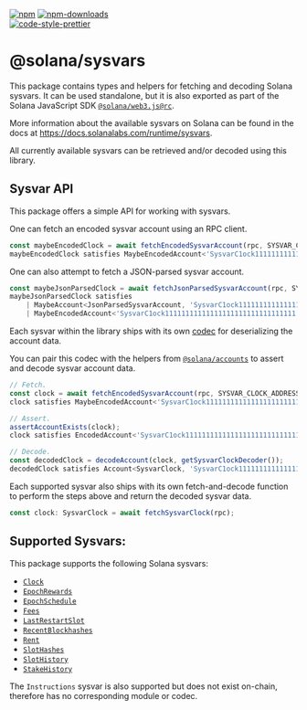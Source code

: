 [![npm][npm-image]][npm-url]
[![npm-downloads][npm-downloads-image]][npm-url]
<br />
[![code-style-prettier][code-style-prettier-image]][code-style-prettier-url]

[code-style-prettier-image]: https://img.shields.io/badge/code_style-prettier-ff69b4.svg?style=flat-square
[code-style-prettier-url]: https://github.com/prettier/prettier
[npm-downloads-image]: https://img.shields.io/npm/dm/@solana/sysvars/rc.svg?style=flat
[npm-image]: https://img.shields.io/npm/v/@solana/sysvars/rc.svg?style=flat
[npm-url]: https://www.npmjs.com/package/@solana/sysvars/v/rc

# @solana/sysvars

This package contains types and helpers for fetching and decoding Solana
sysvars. It can be used standalone, but it is also exported as part of the
Solana JavaScript SDK
[`@solana/web3.js@rc`](https://github.com/solana-labs/solana-web3.js/tree/master/packages/library).

More information about the available sysvars on Solana can be found in the docs
at <https://docs.solanalabs.com/runtime/sysvars>.

All currently available sysvars can be retrieved and/or decoded using this
library.

## Sysvar API

This package offers a simple API for working with sysvars.

One can fetch an encoded sysvar account using an RPC client.

```ts
const maybeEncodedClock = await fetchEncodedSysvarAccount(rpc, SYSVAR_CLOCK_ADDRESS);
maybeEncodedClock satisfies MaybeEncodedAccount<'SysvarC1ock11111111111111111111111111111111'>;
```

One can also attempt to fetch a JSON-parsed sysvar account.

```ts
const maybeJsonParsedClock = await fetchJsonParsedSysvarAccount(rpc, SYSVAR_CLOCK_ADDRESS);
maybeJsonParsedClock satisfies
    | MaybeAccount<JsonParsedSysvarAccount, 'SysvarC1ock11111111111111111111111111111111'>
    | MaybeEncodedAccount<'SysvarC1ock11111111111111111111111111111111'>;
```

Each sysvar within the library ships with its own
[codec](https://github.com/solana-labs/solana-web3.js/tree/master/packages/codecs)
for deserializing the account data.

You can pair this codec with the helpers from
[`@solana/accounts`](https://github.com/solana-labs/solana-web3.js/tree/master/packages/accounts)
to assert and decode sysvar account data.

```ts
// Fetch.
const clock = await fetchEncodedSysvarAccount(rpc, SYSVAR_CLOCK_ADDRESS);
clock satisfies MaybeEncodedAccount<'SysvarC1ock11111111111111111111111111111111'>;

// Assert.
assertAccountExists(clock);
clock satisfies EncodedAccount<'SysvarC1ock11111111111111111111111111111111'>;

// Decode.
const decodedClock = decodeAccount(clock, getSysvarClockDecoder());
decodedClock satisfies Account<SysvarClock, 'SysvarC1ock11111111111111111111111111111111'>;
```

Each supported sysvar also ships with its own fetch-and-decode function to
perform the steps above and return the decoded sysvar data.

```ts
const clock: SysvarClock = await fetchSysvarClock(rpc);
```

## Supported Sysvars:

This package supports the following Solana sysvars:

-   [`Clock`](https://github.com/solana-labs/solana-web3.js/tree/master/packages/sysvars/src/clock.ts)
-   [`EpochRewards`](https://github.com/solana-labs/solana-web3.js/tree/master/packages/sysvars/src/epoch-rewards.ts)
-   [`EpochSchedule`](https://github.com/solana-labs/solana-web3.js/tree/master/packages/sysvars/src/epoch-schedule.ts)
-   [`Fees`](https://github.com/solana-labs/solana-web3.js/tree/master/packages/sysvars/src/fees.ts)
-   [`LastRestartSlot`](https://github.com/solana-labs/solana-web3.js/tree/master/packages/sysvars/src/last-restart-slot.ts)
-   [`RecentBlockhashes`](https://github.com/solana-labs/solana-web3.js/tree/master/packages/sysvars/src/recent-blockhashes.ts)
-   [`Rent`](https://github.com/solana-labs/solana-web3.js/tree/master/packages/sysvars/src/rent.ts)
-   [`SlotHashes`](https://github.com/solana-labs/solana-web3.js/tree/master/packages/sysvars/src/slot-hashes.ts)
-   [`SlotHistory`](https://github.com/solana-labs/solana-web3.js/tree/master/packages/sysvars/src/slot-history.ts)
-   [`StakeHistory`](https://github.com/solana-labs/solana-web3.js/tree/master/packages/sysvars/src/stake-history.ts)

The `Instructions` sysvar is also supported but does not exist on-chain,
therefore has no corresponding module or codec.
